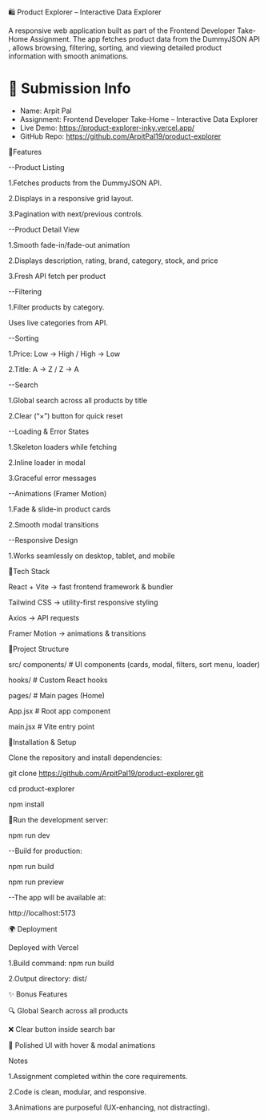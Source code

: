 
🛍️ Product Explorer – Interactive Data Explorer

A responsive web application built as part of the Frontend Developer Take-Home Assignment.
The app fetches product data from the DummyJSON API
, allows browsing, filtering, sorting, and viewing detailed product information with smooth animations.

# 📌 Submission Info
- Name: Arpit Pal
- Assignment: Frontend Developer Take-Home – Interactive Data Explorer
- Live Demo: https://product-explorer-inky.vercel.app/
- GitHub Repo: https://github.com/ArpitPal19/product-explorer


🚀Features

--Product Listing

1.Fetches products from the DummyJSON API.

2.Displays in a responsive grid layout.

3.Pagination with next/previous controls.

--Product Detail View

1.Smooth fade-in/fade-out animation

2.Displays description, rating, brand, category, stock, and price

3.Fresh API fetch per product

--Filtering

1.Filter products by category.

Uses live categories from API.

--Sorting

1.Price: Low → High / High → Low

2.Title: A → Z / Z → A

--Search

1.Global search across all products by title

2.Clear (“×”) button for quick reset

--Loading & Error States

1.Skeleton loaders while fetching

2.Inline loader in modal

3.Graceful error messages

--Animations (Framer Motion)

1.Fade & slide-in product cards

2.Smooth modal transitions

--Responsive Design

1.Works seamlessly on desktop, tablet, and mobile


 🚀Tech Stack

React + Vite → fast frontend framework & bundler

Tailwind CSS → utility-first responsive styling

Axios → API requests

Framer Motion → animations & transitions

🚀Project Structure

src/
  components/       # UI components (cards, modal, filters, sort menu, loader)

  hooks/            # Custom React hooks

  pages/            # Main pages (Home)

  App.jsx           # Root app component

  main.jsx          # Vite entry point


🚀Installation & Setup

Clone the repository and install dependencies:

git clone https://github.com/ArpitPal19/product-explorer.git

cd product-explorer

npm install


🚀Run the development server:

npm run dev

--Build for production:

npm run build

npm run preview

--The app will be available at:

http://localhost:5173


🌍 Deployment

Deployed with Vercel

1.Build command: npm run build

2.Output directory: dist/

✨ Bonus Features

🔍 Global Search across all products

❌ Clear button inside search bar

🎨 Polished UI with hover & modal animations

Notes

1.Assignment completed within the core requirements.

2.Code is clean, modular, and responsive.

3.Animations are purposeful (UX-enhancing, not distracting).


